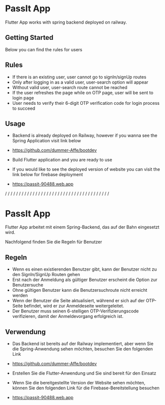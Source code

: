# PassIt App

Flutter App works with spring backend deployed on railway.

## Getting Started

Below you can find the rules for users

## Rules

- If there is an existing user, user cannot go to signIn/signUp routes
- Only after logging in as a valid user, user-search option will appear
- Without valid user, user-search route cannot be reached
- If the user refreshes the page while on OTP page, user will be sent to login page
- User needs to verify their 6-digit OTP verification code for login process to succeed

## Usage

- Backend is already deployed on Railway, however if you wanna see the Spring Application visit link below
- https://github.com/dummer-Affe/bootdev
  
- Build Flutter application and you are ready to use
  
- If you would like to see the deployed version of website you can visit the link below for firebase deployment
- https://passit-90488.web.app 

/  /  /  /  /  /  /  /  /  /  /  /  /  /  /  /  /  /  /  /  /  /  /  /  /  /  /  /  /  /  /  /  /  /  /  /  /  /

# PassIt App

Flutter App arbeitet mit einem Spring-Backend, das auf der Bahn eingesetzt wird.

Nachfolgend finden Sie die Regeln für Benutzer

## Regeln

- Wenn es einen existierenden Benutzer gibt, kann der Benutzer nicht zu den SignIn/SignUp Routen gehen
- Erst nach der Anmeldung als gültiger Benutzer erscheint die Option zur Benutzersuche
- Ohne gültigen Benutzer kann die Benutzersuchroute nicht erreicht werden
- Wenn der Benutzer die Seite aktualisiert, während er sich auf der OTP-Seite befindet, wird er zur Anmeldeseite weitergeleitet.
- Der Benutzer muss seinen 6-stelligen OTP-Verifizierungscode verifizieren, damit der Anmeldevorgang erfolgreich ist.

## Verwendung

- Das Backend ist bereits auf der Railway implementiert, aber wenn Sie die Spring-Anwendung sehen möchten, besuchen Sie den folgenden Link

- https://github.com/dummer-Affe/bootdev

- Erstellen Sie die Flutter-Anwendung und Sie sind bereit für den Einsatz

- Wenn Sie die bereitgestellte Version der Website sehen möchten, können Sie den folgenden Link für die Firebase-Bereitstellung besuchen

- https://passit-90488.web.app

